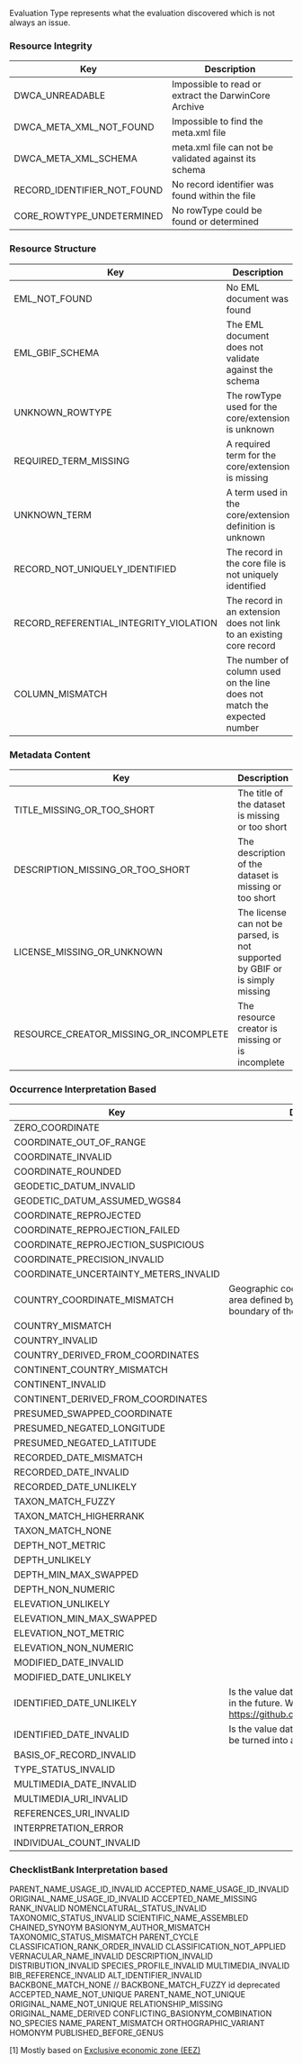 Evaluation Type represents what the evaluation discovered which is not always an issue.

### Resource Integrity
|Key            |Description    |
| ------------- | ------------- |
DWCA_UNREADABLE | Impossible to read or extract the DarwinCore Archive
DWCA_META_XML_NOT_FOUND | Impossible to find the meta.xml file
DWCA_META_XML_SCHEMA | meta.xml file can not be validated against its schema
RECORD_IDENTIFIER_NOT_FOUND | No record identifier was found within the file
CORE_ROWTYPE_UNDETERMINED | No rowType could be found or determined

### Resource Structure
|Key            |Description    |
| ------------- | ------------- |
|EML_NOT_FOUND| No EML document was found
|EML_GBIF_SCHEMA| The EML document does not validate against the schema
|UNKNOWN_ROWTYPE| The rowType used for the core/extension is unknown
|REQUIRED_TERM_MISSING| A required term for the core/extension is missing
|UNKNOWN_TERM| A term used in the core/extension definition is unknown
|RECORD_NOT_UNIQUELY_IDENTIFIED| The record in the core file is not uniquely identified
|RECORD_REFERENTIAL_INTEGRITY_VIOLATION| The record in an extension does not link to an existing core record
|COLUMN_MISMATCH| The number of column used on the line does not match the expected number

### Metadata Content
|Key            |Description    |
| ------------- | ------------- |
|TITLE_MISSING_OR_TOO_SHORT| The title of the dataset is missing or too short
|DESCRIPTION_MISSING_OR_TOO_SHORT| The description of the dataset is missing or too short
|LICENSE_MISSING_OR_UNKNOWN| The license can not be parsed, is not supported by GBIF or is simply missing
|RESOURCE_CREATOR_MISSING_OR_INCOMPLETE| The resource creator is missing or is incomplete

### Occurrence Interpretation Based

|Key            |Description    |
| ------------- | ------------- |
|ZERO_COORDINATE|
|COORDINATE_OUT_OF_RANGE|
|COORDINATE_INVALID|
|COORDINATE_ROUNDED|
|GEODETIC_DATUM_INVALID|
|GEODETIC_DATUM_ASSUMED_WGS84|
|COORDINATE_REPROJECTED|
|COORDINATE_REPROJECTION_FAILED|
|COORDINATE_REPROJECTION_SUSPICIOUS|
|COORDINATE_PRECISION_INVALID|
|COORDINATE_UNCERTAINTY_METERS_INVALID|
|COUNTRY_COORDINATE_MISMATCH| Geographic coordinates fall outside the area defined by the referenced boundary of the country [1]
|COUNTRY_MISMATCH|
|COUNTRY_INVALID|
|COUNTRY_DERIVED_FROM_COORDINATES|
|CONTINENT_COUNTRY_MISMATCH|
|CONTINENT_INVALID|
|CONTINENT_DERIVED_FROM_COORDINATES|
|PRESUMED_SWAPPED_COORDINATE|
|PRESUMED_NEGATED_LONGITUDE|
|PRESUMED_NEGATED_LATITUDE|
|RECORDED_DATE_MISMATCH|
|RECORDED_DATE_INVALID|
|RECORDED_DATE_UNLIKELY|
|TAXON_MATCH_FUZZY|
|TAXON_MATCH_HIGHERRANK|
|TAXON_MATCH_NONE|
|DEPTH_NOT_METRIC|
|DEPTH_UNLIKELY|
|DEPTH_MIN_MAX_SWAPPED|
|DEPTH_NON_NUMERIC|
|ELEVATION_UNLIKELY|
|ELEVATION_MIN_MAX_SWAPPED|
|ELEVATION_NOT_METRIC|
|ELEVATION_NON_NUMERIC|
|MODIFIED_DATE_INVALID|
|MODIFIED_DATE_UNLIKELY|
|IDENTIFIED_DATE_UNLIKELY| Is the value dateIdentified likely? e.g. not in the future. Warning: https://github.com/gbif/parsers/issues/9
|IDENTIFIED_DATE_INVALID| Is the value dateIdentified valid? Can it be turned into a valid date?
|BASIS_OF_RECORD_INVALID|
|TYPE_STATUS_INVALID|
|MULTIMEDIA_DATE_INVALID|
|MULTIMEDIA_URI_INVALID|
|REFERENCES_URI_INVALID|
|INTERPRETATION_ERROR|
|INDIVIDUAL_COUNT_INVALID|

### ChecklistBank Interpretation based
PARENT_NAME_USAGE_ID_INVALID
ACCEPTED_NAME_USAGE_ID_INVALID
ORIGINAL_NAME_USAGE_ID_INVALID
ACCEPTED_NAME_MISSING
RANK_INVALID
NOMENCLATURAL_STATUS_INVALID
TAXONOMIC_STATUS_INVALID
SCIENTIFIC_NAME_ASSEMBLED
CHAINED_SYNOYM
BASIONYM_AUTHOR_MISMATCH
TAXONOMIC_STATUS_MISMATCH
PARENT_CYCLE
CLASSIFICATION_RANK_ORDER_INVALID
CLASSIFICATION_NOT_APPLIED
VERNACULAR_NAME_INVALID
DESCRIPTION_INVALID
DISTRIBUTION_INVALID
SPECIES_PROFILE_INVALID
MULTIMEDIA_INVALID
BIB_REFERENCE_INVALID
ALT_IDENTIFIER_INVALID
BACKBONE_MATCH_NONE
// BACKBONE_MATCH_FUZZY id deprecated
ACCEPTED_NAME_NOT_UNIQUE
PARENT_NAME_NOT_UNIQUE
ORIGINAL_NAME_NOT_UNIQUE
RELATIONSHIP_MISSING
ORIGINAL_NAME_DERIVED
CONFLICTING_BASIONYM_COMBINATION
NO_SPECIES
NAME_PARENT_MISMATCH
ORTHOGRAPHIC_VARIANT
HOMONYM
PUBLISHED_BEFORE_GENUS

[1] Mostly based on [Exclusive economic zone (EEZ)](https://en.wikipedia.org/wiki/Exclusive_economic_zone)
